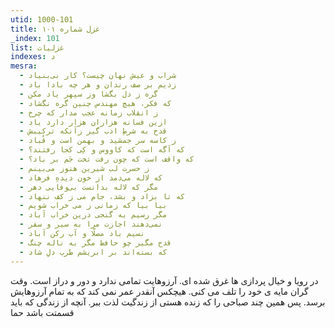 ```yaml
---
utid: 1000-101
title: غزل شماره ۱۰۱
_index: 101
list: غزلیات
indexes: د
mesra:
  - شراب و عیش نهان چیست؟ کار بی‌بنیاد
  - زدیم بر صف رندان و هر چه بادا باد
  - گره ز دل بگشا وز سپهر یاد مکن
  - که فکر، هیچ مهندس چنین گره نگشاد
  - ز انقلاب زمانه عجب مدار که چرخ
  - ازین فسانه هزاران هزار دارد یاد
  - قدح به شرطِ ادب گیر زآنکه ترکیبش
  - ز کاسه سر جمشید و بهمن است و قُباد
  - که آگه است که کاووس و کِی کجا رفتند؟
  - که واقف است که چون رفت تخت جَم بر باد؟
  - ز حسرت لب شیرین هنوز می‌بینم
  - که لاله می‌دمد از خون دیدهِ فرهاد
  - مگر که لاله بدانست بی‌وفایی دهر
  - که تا بزاد و بشد، جام می ز کف ننهاد
  - بیا بیا که زمانی ز می خراب شویم
  - مگر رسیم به گنجی درین خراب آباد
  - نمی‌دهند اجازت مرا به سیر و سفر
  - نسیم باد مصلّا و آب رکن آباد
  - قدح مگیر چو حافظ مگر به ناله چنگ
  - که بسته‌اند بر ابریشم طرب دلِ شاد
---
```

در رویا و خیال پردازی ها غرق شده ای. آرزوهایت تمامی ندارد و دور و دراز است. وقت گران مایه ی خود را تلف می کنی. هیچکس آنقدر عمر نمی کند که به تمام آرزوهایش برسد. پس همین چند صباحی را که زنده هستی از زندگیت لذت ببر. آنچه از زندگی که باید قسمتت باشد حما
